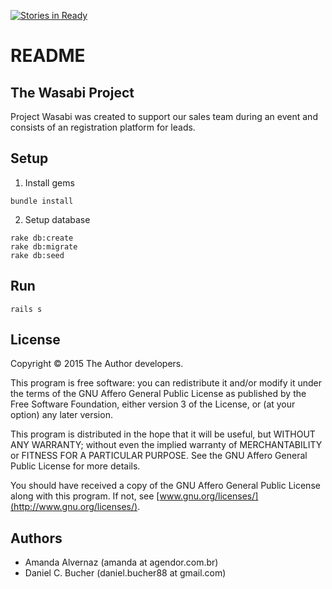 [![Stories in Ready](https://badge.waffle.io/danielbucher/wasabi.png?label=ready&title=Ready)](https://waffle.io/danielbucher/wasabi)
# README

## The Wasabi Project

Project Wasabi was created to support our sales team during an event and consists of an registration platform for leads.

## Setup

1. Install gems

```
bundle install
```

2. Setup database

```
rake db:create
rake db:migrate
rake db:seed
```

## Run

```
rails s
```

## License

Copyright © 2015 The Author developers.

This program is free software: you can redistribute it and/or modify it under
the terms of the GNU Affero General Public License as published by the Free
Software Foundation, either version 3 of the License, or (at your option) any
later version.

This program is distributed in the hope that it will be useful, but WITHOUT ANY
WARRANTY; without even the implied warranty of MERCHANTABILITY or FITNESS FOR A
PARTICULAR PURPOSE. See the GNU Affero General Public License for more details.

You should have received a copy of the GNU Affero General Public License along
with this program. If not, see [www.gnu.org/licenses/](http://www.gnu.org/licenses/).

## Authors

* Amanda Alvernaz (amanda at agendor.com.br)
* Daniel C. Bucher (daniel.bucher88 at gmail.com)
